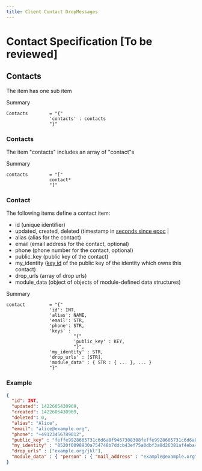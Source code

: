 ```yaml
---
title: Client Contact DropMessages
---
```

# Contact Specification **[To be reviewed]**

## Contacts

The item has one sub item

Summary

    Contacts        = "{"
                    'contacts' : contacts
                    "}"

### Contacts

The item "contacts" includes an array of "contact"s

Summary

    contacts        = "["
                    contact*
                    "]"

### Contact

The following items define a contact item:

* id (unique identifier)
* updated, created, deleted (timestamp in [seconds since epoc](http://pubs.opengroup.org/onlinepubs/9699919799/basedefs/V1_chap04.html#tag_04_15) |
* alias (alias for the contact)
* email (email address for the contact, optional)
* phone (phone number for the contact, optional)
* public_key (public key of the contact)
* my_identity ([key id](../Components-Crypto#key-identifier/) of the public key of the identity which owns this contact)
* drop_urls (array of drop urls)
* <a name="module_data"> </a> module_data (object of objects of module-defined data structures)

Summary

    contact         = "{"
                    'id': INT,
                    'alias': NAME,
                    'email': STR,
                    'phone': STR,
                    'keys' :
                             "{"
                             'public_key' : KEY,
                             "}",
                    'my_identity' : STR,
                    'drop_urls' : [STR],
                    'module_data' : { STR : { ... }, ... }
                    "}"

### Example

```json
{
  "id": INT,
  "updated": 1422605430969,
  "created": 1422605430969,
  "deleted": 0,
  "alias": "Alice",
  "email": "alice@example.org",
  "phone": "+49123456789012",
  "public_key" : "feffe9928665731c6d6a8f9467308308feffe9928665731c6d6a8f9467308308",
  "my_identity" : "8520f0098930a754748b7ddcb43ef75a0dbf3a0d26381af4eba4a98eaa9b4e6a",
  "drop_urls" : ["example.org/jkl"],
  "module_data" : { "person" : { "mail_address" : "example@example.org" } }
}
```
